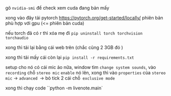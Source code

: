 gõ ``nvidia-smi`` để check xem cuda đang bản mấy 

xong vào đây tải pytorch https://pytorch.org/get-started/locally/ phiên bản phù hợp với gpu (<= phiên bản cuda)

nếu torch đã có r thì xóa mẹ đi ``pip uninstall torch torchvision torchaudio``

xong thì tải lại bằng cái web trên (chắc cũng 2 3GB đó )

xong thì tải mấy cái còn lại ``pip install -r requirements.txt``

setup cho nó có cái mic ảo nữa, window tìm ``change system sounds``, vào ``recording`` chỗ ``stereo mic`` ``enable`` nó lên, xong thì vào ``properties`` của ``stereo mic`` -> ``advanced ``-> bỏ tick 2 cái chỗ`` exclusive mode``

xong thì chạy code ``python -m livenote.main`